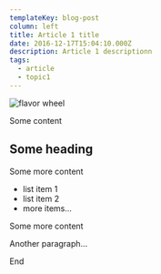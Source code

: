 ```yaml
---
templateKey: blog-post
column: left
title: Article 1 title
date: 2016-12-17T15:04:10.000Z
description: Article 1 descriptionn
tags:
  - article
  - topic1
---
```

![flavor wheel](/img/coffee.png)

Some content

## Some heading

Some more content

* list item 1
* list item 2
* more items...

Some more content

Another paragraph...

End
